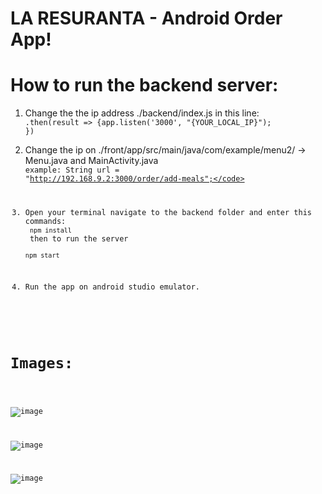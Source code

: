 # LA RESURANTA - Android Order App!

  
<h1>How to run the backend server:</h1>
  
  1. Change the the ip address ./backend/index.js in this line:<br>
       <code>.then(result => {app.listen('3000', "{YOUR_LOCAL_IP}"); })</code>
  2. Change the ip on ./front/app/src/main/java/com/example/menu2/ ->  Menu.java and MainActivity.java <br>
        <code>example:  String url = "http://192.168.9.2:3000/order/add-meals";</code>
  3. Open your terminal navigate to the backend folder and enter this commands:<br>
    <code>npm install</code><br>
    then to run the server<br>
    <code>npm start</code>
    
  4. Run the app on android studio emulator.
 
 
  <h1>Images:</h1>
  
![image](https://user-images.githubusercontent.com/48179479/157681228-8df15ff8-6c94-467e-a423-a18c867ee064.png)



![image](https://user-images.githubusercontent.com/48179479/157681270-8c2b1c21-992b-42ce-bb15-14914db4bf8b.png)
  
  
  
![image](https://user-images.githubusercontent.com/48179479/157681596-f23a68db-710e-4f12-adec-bc79fbc6b38f.png)

